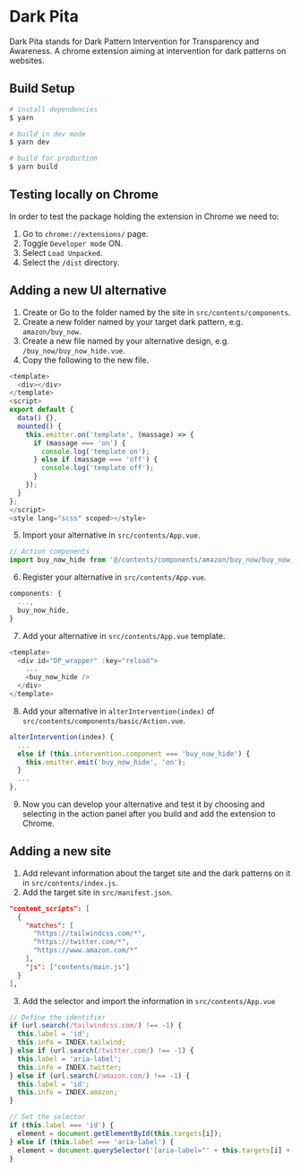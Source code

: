 # Dark Pita

Dark Pita stands for Dark Pattern Intervention for Transparency and Awareness. A chrome extension aiming at intervention for dark patterns on websites.

## Build Setup

```bash
# install dependencies
$ yarn

# build in dev mode
$ yarn dev

# build for production
$ yarn build
```

## Testing locally on Chrome

In order to test the package holding the extension in Chrome we need to:

1. Go to `chrome://extensions/` page.
2. Toggle `Developer mode` ON.
3. Select `Load Unpacked`.
4. Select the `/dist` directory.

## Adding a new UI alternative

1. Create or Go to the folder named by the site in `src/contents/components`.
2. Create a new folder named by your target dark pattern, e.g. `amazon/buy_now`.
3. Create a new file named by your alternative design, e.g. `/buy_now/buy_now_hide.vue`.
4. Copy the following to the new file.

```javascript
<template>
  <div></div>
</template>
<script>
export default {
  data() {},
  mounted() {
    this.emitter.on('template', (massage) => {
      if (massage === 'on') {
        console.log('template on');
      } else if (massage === 'off') {
        console.log('template off');
      }
    });
  }
};
</script>
<style lang="scss" scoped></style>
```

5. Import your alternative in `src/contents/App.vue`.

```javascript
// Action components
import buy_now_hide from '@/contents/components/amazon/buy_now/buy_now_hide.vue';
```

6. Register your alternative in `src/contents/App.vue`.

```javascript
components: {
  ...,
  buy_now_hide,
}
```

7. Add your alternative in `src/contents/App.vue` template.

```javascript
<template>
  <div id="DP_wrapper" :key="reload">
    ...
    <buy_now_hide />
  </div>
</template>
```

8. Add your alternative in `alterIntervention(index)` of `src/contents/components/basic/Action.vue`.

```javascript
alterIntervention(index) {
  ...
  else if (this.intervention.component === 'buy_now_hide') {
    this.emitter.emit('buy_now_hide', 'on');
  }
  ...
},
```

9. Now you can develop your alternative and test it by choosing and selecting in the action panel after you build and add the extension to Chrome.

## Adding a new site

1. Add relevant information about the target site and the dark patterns on it in `src/contents/index.js`.
2. Add the target site in `src/manifest.json`.

```json
"content_scripts": [
  {
    "matches": [
      "https://tailwindcss.com/*",
      "https://twitter.com/*",
      "https://www.amazon.com/*"
    ],
    "js": ["contents/main.js"]
  }
],
```

3. Add the selector and import the information in `src/contents/App.vue`

```javascript
// Define the identifier
if (url.search(/tailwindcss.com/) !== -1) {
  this.label = 'id';
  this.info = INDEX.tailwind;
} else if (url.search(/twitter.com/) !== -1) {
  this.label = 'aria-label';
  this.info = INDEX.twitter;
} else if (url.search(/amazon.com/) !== -1) {
  this.label = 'id';
  this.info = INDEX.amazon;
}
```

```javascript
// Set the selector
if (this.label === 'id') {
  element = document.getElementById(this.targets[i]);
} else if (this.label === 'aria-label') {
  element = document.querySelector('[aria-label="' + this.targets[i] + '"]');
}
```
